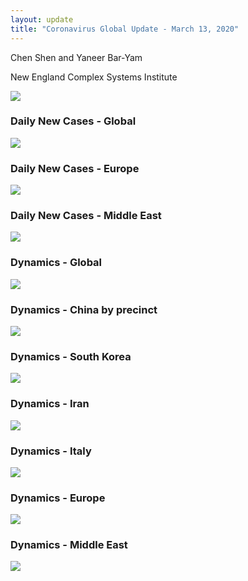 ```yaml
---
layout: update
title: "Coronavirus Global Update - March 13, 2020"
---
```


Chen Shen and Yaneer Bar-Yam

New England Complex Systems Institute

![](/images/uploads/5e6cd25a67c4550b304e6398_3_13_summary.png)

### Daily New Cases - Global

![](/images/uploads/5e6cd25aee8a453b2b124537_Intl_3_13.png)

### Daily New Cases - Europe

![](/images/uploads/5e6cd25ba9157b2fc9bbcca1_Intl_3_13a.png)

### Daily New Cases - Middle East

![](/images/uploads/5e6cd25bee8a456b42124538_Intl_3_13b.png)

### Dynamics - Global

![](/images/uploads/5e6cd25b4515887f236f409e_Global_3_13.png)

### Dynamics - China by precinct

![](/images/uploads/5e6cd25b7cd89a9c0910f08a_China_3_13.png)

### Dynamics - South Korea

![](/images/uploads/5e6cd25b67c455f5264e64ef_Korea_3_13.png)

### Dynamics - Iran

![](/images/uploads/5e6cd25cee8a45d1fe1245db_Iran_3_13.png)

### Dynamics - Italy

![](/images/uploads/5e6cd25b24f1c8a0eb5cf3d2_Italy_3_13.png)

### Dynamics - Europe

![](/images/uploads/5e6cd25b1910c3107a50f9f7_EU_3_13.png)

### Dynamics - Middle East

![](/images/uploads/5e6cd25ba9157b05a2bbcd15_ME_3_13.png)

